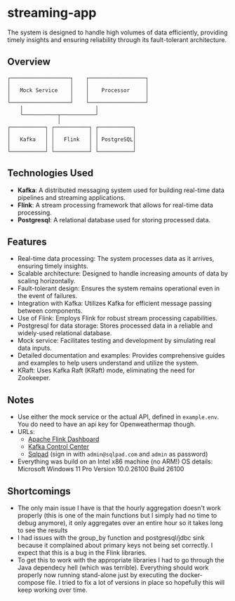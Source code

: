 # streaming-app
The system is designed to handle high volumes of data efficiently, providing timely insights and ensuring reliability through its fault-tolerant architecture.

## Overview

```
┌───────────────────┐    ┌──────────────────┐
│                   │    │                  │
│   Mock Service    │    │    Processor     │
│                   │    │                  │
└───────────────────┘    └──────────────────┘
    │                       │
    └───────────┬───────────┘
                │
┌───────────┐ ┌───────────┐ ┌───────────┐
│           │ │           │ │           │
│   Kafka   │ │   Flink   │ │ PostgreSQL│
│           │ │           │ │           │
└───────────┘ └───────────┘ └───────────┘
```

## Technologies Used

- **Kafka**: A distributed messaging system used for building real-time data pipelines and streaming applications.
- **Flink**: A stream processing framework that allows for real-time data processing.
- **Postgresql**: A relational database used for storing processed data.

## Features
- Real-time data processing: The system processes data as it arrives, ensuring timely insights.
- Scalable architecture: Designed to handle increasing amounts of data by scaling horizontally.
- Fault-tolerant design: Ensures the system remains operational even in the event of failures.
- Integration with Kafka: Utilizes Kafka for efficient message passing between components.
- Use of Flink: Employs Flink for robust stream processing capabilities.
- Postgresql for data storage: Stores processed data in a reliable and widely-used relational database.
- Mock service: Facilitates testing and development by simulating real data inputs.
- Detailed documentation and examples: Provides comprehensive guides and examples to help users understand and utilize the system.
- KRaft: Uses Kafka Raft (KRaft) mode, eliminating the need for Zookeeper.

## Notes
- Use either the mock service or the actual API, defined in `example.env`. You do need to have an api key for Openweathermap though.
- URLs:
    - [Apache Flink Dashboard](http://localhost:8081/)
    - [Kafka Control Center](http://localhost:8081/)
    - [Sqlpad](http://localhost:3000/) (sign in with `admin@sqlpad.com` and `admin` as password)
- Everything was build on an Intel x86 machine (no ARM!) OS details: Microsoft Windows 11 Pro Version 10.0.26100 Build 26100

## Shortcomings
- The only main issue I have is that the hourly aggregation doesn't work properly (this is one of the main functions but I simply
had no time to debug anymore), it only aggregates over an entire hour so it takes long to see the results
- I had issues with the group_by function and postgresql/jdbc sink because it complained about primary keys not being set
correctly. I expect that this is a bug in the Flink libraries.
- To get this to work with the appropriate libraries I had to go through the Java dependecy hell (which was terrible). Everything
should work properly now running stand-alone just by executing the docker-compose file. I tried to fix a lot of versions in place
so hopefully this will keep working over time.